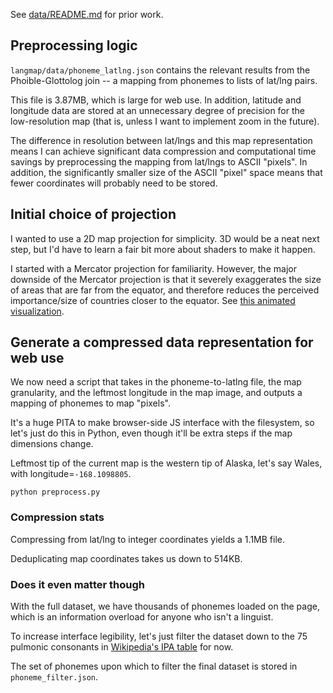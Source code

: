 See [data/README.md](data/README.md) for prior work.

## Preprocessing logic

`langmap/data/phoneme_latlng.json` contains the relevant results from the 
Phoible-Glottolog join -- a mapping from phonemes to lists of lat/lng pairs.

This file is 3.87MB, which is large for web use. In addition, latitude and 
longitude data are stored at an unnecessary degree of precision for the
low-resolution map (that is, unless I want to implement zoom in the future).

The difference in resolution between lat/lngs and this map representation 
means I can achieve significant data compression and computational time 
savings by preprocessing the mapping from lat/lngs to ASCII "pixels". In 
addition, the significantly smaller size of the ASCII "pixel" space means that 
fewer coordinates will probably need to be stored.

## Initial choice of projection

I wanted to use a 2D map projection for simplicity. 3D would be a neat next 
step, but I'd have to learn a fair bit more about shaders to make it happen.

I started with a Mercator projection for familiarity. However, the major 
downside of the Mercator projection is that it severely exaggerates the size 
of areas that are far from the equator, and therefore reduces the perceived 
importance/size of countries closer to the equator. 
See [this animated visualization](https://en.wikipedia.org/wiki/Mercator_projection#/media/File:Worlds_animate.gif).

## Generate a compressed data representation for web use

We now need a script that takes in the phoneme-to-latlng file, the map 
granularity, and the leftmost longitude in the map image, and outputs a 
mapping of phonemes to map "pixels".

It's a huge PITA to make browser-side JS interface with the filesystem, so 
let's just do this in Python, even though it'll be extra steps if the map 
dimensions change.

Leftmost tip of the current map is the western tip of Alaska, let's say Wales,
with longitude=`-168.1098805`.

```
python preprocess.py
```

### Compression stats

Compressing from lat/lng to integer coordinates yields a 1.1MB file. 

Deduplicating map coordinates takes us down to 514KB.

### Does it even matter though

With the full dataset, we have thousands of phonemes loaded on the page, which 
is an information overload for anyone who isn't a linguist.

To increase interface legibility, let's just filter the dataset down to the 75 
pulmonic consonants in [Wikipedia's IPA table](https://en.wikipedia.org/wiki/International_Phonetic_Alphabet) for now.

The set of phonemes upon which to filter the final dataset is stored in `phoneme_filter.json`.
